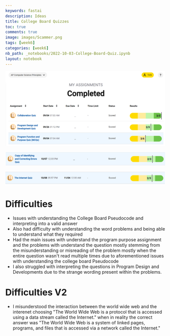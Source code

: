 ```yaml
---
keywords: fastai
description: Ideas
title: College Board Quizzes 
toc: true
comments: true
image: images/Scammer.png
tags: [week6]
categories: [week6]
nb_path: _notebooks/2022-10-03-College-Board-Quiz.ipynb
layout: notebook
---
```


<!--
#################################################
### THIS FILE WAS AUTOGENERATED! DO NOT EDIT! ###
#################################################
# file to edit: _notebooks/2022-10-03-College-Board-Quiz.ipynb
-->

<div class="container" id="notebook-container">
        
<div class="cell border-box-sizing text_cell rendered"><div class="inner_cell">
<div class="text_cell_render border-box-sizing rendered_html">
<p><img src="https://github.com/Tirth-Thakkar/APCSP-Blog/blob/master/images/Completion.png?raw=true" alt="Completion"></p>

</div>
</div>
</div>
<div class="cell border-box-sizing text_cell rendered"><div class="inner_cell">
<div class="text_cell_render border-box-sizing rendered_html">
<p><img src="https://github.com/Tirth-Thakkar/APCSP-Blog/blob/master/images/Error_Correction_Quiz.png?raw=true" alt="Completion"></p>

</div>
</div>
</div>
<div class="cell border-box-sizing text_cell rendered"><div class="inner_cell">
<div class="text_cell_render border-box-sizing rendered_html">
<p><img src="https://github.com/Tirth-Thakkar/APCSP-Blog/blob/master/images/Internet_Quiz.png?raw=true" alt="Completion"></p>

</div>
</div>
</div>
<div class="cell border-box-sizing text_cell rendered"><div class="inner_cell">
<div class="text_cell_render border-box-sizing rendered_html">
<h1 id="Difficulties">Difficulties<a class="anchor-link" href="#Difficulties"> </a></h1><ul>
<li>Issues with understanding the College Board Pseudocode and interpreting into a valid answer</li>
<li>Also had difficulty with understanding the word problems and being able to understand what they required </li>
<li>Had the main issues with understand the program purpose assignment and the problems with understand the question mostly stemming from the misunderstanding or misreading of the problem mostly when the entire question wasn't read multiple times due to aforementioned issues with understanding the college board Pseudocode </li>
<li>I also struggled with interpreting the questions in Program Design and Developments due to the strange wording present within the problems.   </li>
</ul>

</div>
</div>
</div>
<div class="cell border-box-sizing text_cell rendered"><div class="inner_cell">
<div class="text_cell_render border-box-sizing rendered_html">
<h1 id="Difficulties-V2">Difficulties V2<a class="anchor-link" href="#Difficulties-V2"> </a></h1><ul>
<li>I misunderstood the interaction between the world wide web and the interenet choosing "The World Wide Web is a protocol that is accessed using a data stream called the Internet." when in reality the correct answer was "The World Wide Web is a system of linked pages, programs, and files that is accessed via a network called the Internet."     </li>
</ul>

</div>
</div>
</div>
</div>
 

